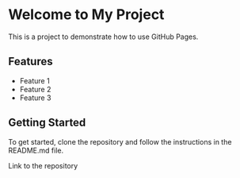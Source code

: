 # Welcome to My Project

This is a project to demonstrate how to use GitHub Pages.

## Features

- Feature 1
- Feature 2
- Feature 3

## Getting Started

To get started, clone the repository and follow the instructions in the README.md file.

Link to the repository